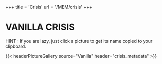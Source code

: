 +++
title = 'Crisis'
url = '/MEM/crisis'
+++

# VANILLA CRISIS

HINT : If you are lazy, just click a picture to get its name copied to your clipboard.

{{< headerPictureGallery source="Vanilla" header="crisis_metadata" >}}
